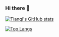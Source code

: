 ### Hi there 👋

[![Tianqi's GitHub stats](https://github-readme-stats.vercel.app/api?username=Tianqi-Yao&show_icons=true&theme=react)](https://github.com/Tianqi-Yao)

[![Top Langs](https://github-readme-stats.vercel.app/api/top-langs/?username=Tianqi-Yao&layout=compact&theme=react)](https://github.com/Tianqi-Yao)
<!--
**Tianqi-Yao/Tianqi-Yao** is a ✨ _special_ ✨ repository because its `README.md` (this file) appears on your GitHub profile.

Here are some ideas to get you started:

- 🔭 I’m currently working on ...
- 🌱 I’m currently learning ...
- 👯 I’m looking to collaborate on ...
- 🤔 I’m looking for help with ...
- 💬 Ask me about ...
- 📫 How to reach me: ...
- 😄 Pronouns: ...
- ⚡ Fun fact: ...
-->
